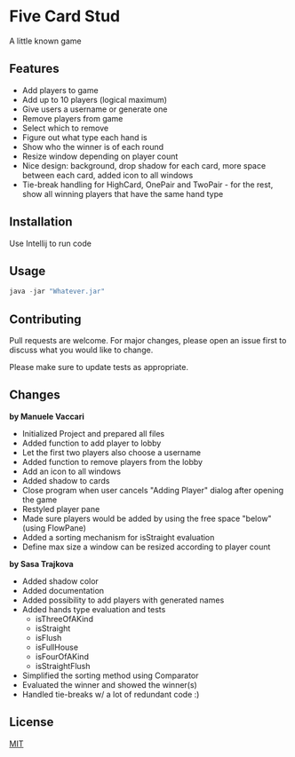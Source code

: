 # Five Card Stud

A little known game

## Features

+ Add players to game
+ Add up to 10 players (logical maximum)
+ Give users a username or generate one
+ Remove players from game
+ Select which to remove
+ Figure out what type each hand is
+ Show who the winner is of each round
+ Resize window depending on player count
+ Nice design: background, drop shadow for each card, more space between each card, added icon to all windows
+ Tie-break handling for HighCard, OnePair and TwoPair - for the rest, show all winning players that have the same hand type

## Installation

Use Intellij to run code

## Usage

```python
java -jar "Whatever.jar"
```

## Contributing
Pull requests are welcome. For major changes, please open an issue first to discuss what you would like to change.

Please make sure to update tests as appropriate.

## Changes

**by Manuele Vaccari**
+ Initialized Project and prepared all files
+ Added function to add player to lobby
+ Let the first two players also choose a username
+ Added function to remove players from the lobby
+ Add an icon to all windows
+ Added shadow to cards
+ Close program when user cancels "Adding Player" dialog after opening the game
+ Restyled player pane
+ Made sure players would be added by using the free space "below" (using FlowPane)
+ Added a sorting mechanism for isStraight evaluation
+ Define max size a window can be resized according to player count

**by Sasa Trajkova**
+ Added shadow color
+ Added documentation
+ Added possibility to add players with generated names
+ Added hands type evaluation and tests
    + isThreeOfAKind
    + isStraight
    + isFlush
    + isFullHouse
    + isFourOfAKind
    + isStraightFlush
+ Simplified the sorting method using Comparator
+ Evaluated the winner and showed the winner(s)
+ Handled tie-breaks w/ a lot of redundant code :)

## License
[MIT](LICENSE.txt)
